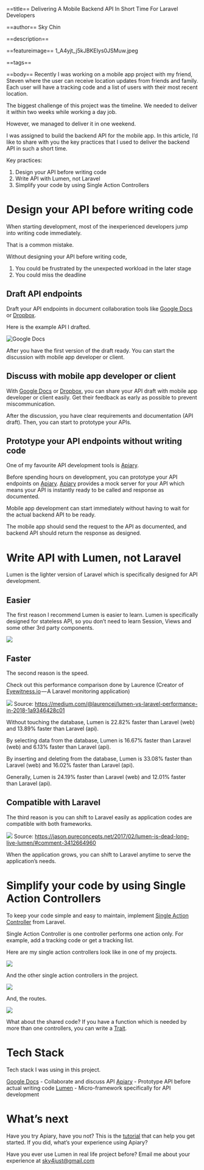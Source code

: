 ==title==
Delivering A Mobile Backend API In Short Time For Laravel Developers

==author==
Sky Chin

==description==

==featureimage==
1_A4yjt_j5kJBKEIys0JSMuw.jpeg

==tags==

==body==
Recently I was working on a mobile app project with my friend, Steven where the user can receive location updates from friends and family. Each user will have a tracking code and a list of users with their most recent location.

The biggest challenge of this project was the timeline. We needed to deliver it within two weeks while working a day job.

However, we managed to deliver it in one weekend.

I was assigned to build the backend API for the mobile app. In this article, I’d like to share with you the key practices that I used to deliver the backend API in such a short time.

Key practices:
1. Design your API before writing code
2. Write API with Lumen, not Laravel
3. Simplify your code by using Single Action Controllers

# Design your API before writing code

When starting development, most of the inexperienced developers jump into writing code immediately. 

That is a common mistake.

Without designing your API before writing code,
1. You could be frustrated by the unexpected workload in the later stage
2. You could miss the deadline 

## Draft API endpoints

Draft your API endpoints in document collaboration tools like [Google Docs](https://docs.google.com/document/) or [Dropbox](https://www.dropbox.com/).

Here is the example API I drafted.

![Google Docs](/images/1_b1X2BMB64G2l6uNrBqUe-g.png)

After you have the first version of the draft ready. You can start the discussion with mobile app developer or client.

## Discuss with mobile app developer or client

With [Google Docs](https://docs.google.com/document/) or [Dropbox](https://www.dropbox.com/), you can share your API draft with mobile app developer or client easily. Get their feedback as early as possible to prevent miscommunication.

After the discussion, you have clear requirements and documentation (API draft). Then, you can start to prototype your APIs.

## Prototype your API endpoints without writing code

One of my favourite API development tools is [Apiary](https://apiary.io/).

Before spending hours on development, you can prototype your API endpoints on [Apiary](https://apiary.io/). [Apiary](https://apiary.io/) provides a mock server for your API which means your API is instantly ready to be called and response as documented.

Mobile app development can start immediately without having to wait for the actual backend API to be ready.

The mobile app should send the request to the API as documented, and backend API should return the response as designed.

# Write API with Lumen, not Laravel

Lumen is the lighter version of Laravel which is specifically designed for API development.

## Easier

The first reason I recommend Lumen is easier to learn. Lumen is specifically designed for stateless API, so you don’t need to learn Session, Views and some other 3rd party components.

![](/images/1__JuBhpbwgAzjYbqXJrSslw.png)

## Faster

The second reason is the speed.

Check out this performance comparison done by Laurence (Creator of [Eyewitness.io](http://eyewitness.io/) — A Laravel monitoring application)

![](/images/1_JHY6LbWwKqoEuyAnjOimWQ.png)
Source: https://medium.com/@laurencei/lumen-vs-laravel-performance-in-2018-1a9346428c01

Without touching the database, Lumen is 22.82% faster than Laravel (web) and 13.89% faster than Laravel (api).

By selecting data from the database, Lumen is 16.67% faster than Laravel (web) and 6.13% faster than Laravel (api).

By inserting and deleting from the database, Lumen is 33.08% faster than Laravel (web) and 16.02% faster than Laravel (api).

Generally, Lumen is 24.19% faster than Laravel (web) and 12.01% faster than Laravel (api).

## Compatible with Laravel

The third reason is you can shift to Laravel easily as application codes are compatible with both frameworks.

![](/images/1_ieeaMYoUYil7uyPTwg1b4w.png)
Source: https://jason.pureconcepts.net/2017/02/lumen-is-dead-long-live-lumen/#comment-3412664960

When the application grows, you can shift to Laravel anytime to serve the application’s needs.

# Simplify your code by using Single Action Controllers

To keep your code simple and easy to maintain, implement [Single Action Controller](https://laravel.com/docs/5.7/controllers#single-action-controllers) from Laravel.

Single Action Controller is one controller performs one action only. For example, add a tracking code or get a tracking list.

Here are my single action controllers look like in one of my projects.

![](/images/1_RAkrtO68iqG32ZG1BSiF7Q.png)

And the other single action controllers in the project.

![](/images/1_Hw8z_gtFlnhEUCg88AVdBQ.png)

And, the routes.

![](/images/1_GAo4-3emglNC7FOiMUKP8w.png)

What about the shared code? If you have a function which is needed by more than one controllers, you can write a [Trait](http://php.net/manual/en/language.oop5.traits.php).

# Tech Stack

Tech stack I was using in this project.

[Google Docs](https://docs.google.com/document/) - Collaborate and discuss API
[Apiary](https://apiary.io/) - Prototype API before actual writing code
[Lumen](https://lumen.laravel.com/) - Micro-framework specifically for API development

# What’s next

Have you try Apiary, have you not? This is the [tutorial](https://help.apiary.io/api_101/api_blueprint_tutorial/) that can help you get started. If you did, what’s your experience using Apiary?

Have you ever use Lumen in real life project before? Email me about your experience at [sky4just@gmail.com](mailto:sky4just@gmail.com)
